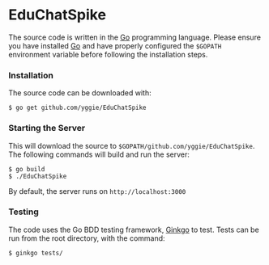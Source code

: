 EduChatSpike
============

The source code is written in the [Go](http://golang.org/) programming language. Please ensure you have installed [Go](http://golang.org/) and have properly configured the `$GOPATH` environment variable before following the installation steps.

### Installation
The source code can be downloaded with:
~~~
$ go get github.com/yggie/EduChatSpike
~~~

### Starting the Server
This will download the source to `$GOPATH/github.com/yggie/EduChatSpike`. The following commands will build and run the server:

~~~
$ go build
$ ./EduChatSpike
~~~

By default, the server runs on `http://localhost:3000`

### Testing
The code uses the Go BDD testing framework, [Ginkgo](http://onsi.github.io/ginkgo/) to test. Tests can be run from the root directory, with the command:

~~~
$ ginkgo tests/
~~~
